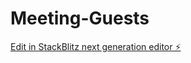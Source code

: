 # Meeting-Guests

[Edit in StackBlitz next generation editor ⚡️](https://stackblitz.com/~/github.com/prince-dev225/Meeting-Guests)